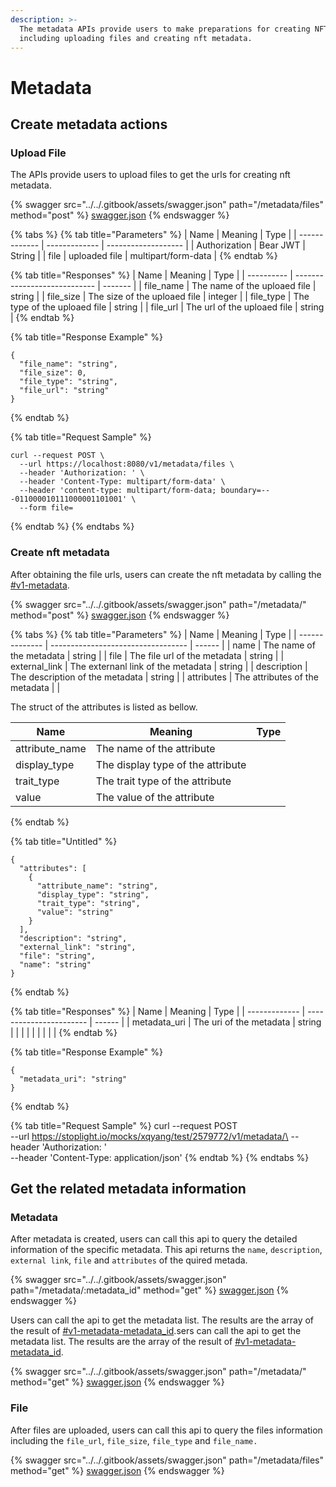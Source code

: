 ```yaml
---
description: >-
  The metadata APIs provide users to make preparations for creating NFTs,
  including uploading files and creating nft metadata.
---
```


# Metadata

## Create metadata actions

### Upload File

The APIs provide users to upload files to get the urls for creating nft metadata.&#x20;

{% swagger src="../../.gitbook/assets/swagger.json" path="/metadata/files" method="post" %}
[swagger.json](../../.gitbook/assets/swagger.json)
{% endswagger %}

{% tabs %}
{% tab title="Parameters" %}
| Name          | Meaning       | Type                |
| ------------- | ------------- | ------------------- |
| Authorization | Bear JWT      | String              |
| file          | uploaded file | multipart/form-data |
{% endtab %}

{% tab title="Responses" %}
| Name       | Meaning                      | Type    |
| ---------- | ---------------------------- | ------- |
| file\_name | The name of the uploaed file | string  |
| file\_size | The size of the uploaed file | integer |
| file\_type | The type of the uploaed file | string  |
| file\_url  | The url of the uploaed file  | string  |
{% endtab %}

{% tab title="Response Example" %}
```
{
  "file_name": "string",
  "file_size": 0,
  "file_type": "string",
  "file_url": "string"
}
```
{% endtab %}

{% tab title="Request Sample" %}
```
curl --request POST \
  --url https://localhost:8080/v1/metadata/files \
  --header 'Authorization: ' \
  --header 'Content-Type: multipart/form-data' \
  --header 'content-type: multipart/form-data; boundary=---011000010111000001101001' \
  --form file=
```
{% endtab %}
{% endtabs %}

### Create nft metadata

After obtaining the file urls, users can create the nft metadata by calling the [#v1-metadata](metadata.md#v1-metadata "mention").&#x20;

{% swagger src="../../.gitbook/assets/swagger.json" path="/metadata/" method="post" %}
[swagger.json](../../.gitbook/assets/swagger.json)
{% endswagger %}

{% tabs %}
{% tab title="Parameters" %}
| Name           | Meaning                            | Type   |
| -------------- | ---------------------------------- | ------ |
| name           | The name of the metadata           | string |
| file           | The file url of the metadata       | string |
| external\_link | The externanl link of the metadata | string |
| description    | The description of the metadata    | string |
| attributes     | The attributes of the metadata     |        |

The struct of the attributes is listed as bellow.

| Name            | Meaning                           | Type |
| --------------- | --------------------------------- | ---- |
| attribute\_name | The name of the attribute         |      |
| display\_type   | The display type of the attribute |      |
| trait\_type     | The trait type of the attribute   |      |
| value           | The value of the attribute        |      |
{% endtab %}

{% tab title="Untitled" %}
```
{
  "attributes": [
    {
      "attribute_name": "string",
      "display_type": "string",
      "trait_type": "string",
      "value": "string"
    }
  ],
  "description": "string",
  "external_link": "string",
  "file": "string",
  "name": "string"
}
```
{% endtab %}

{% tab title="Responses" %}
| Name          | Meaning                 | Type   |
| ------------- | ----------------------- | ------ |
| metadata\_uri | The uri of the metadata | string |
|               |                         |        |
|               |                         |        |
{% endtab %}

{% tab title="Response Example" %}
```
{
  "metadata_uri": "string"
}
```
{% endtab %}

{% tab title="Request Sample" %}
curl --request POST\
\--url https://stoplight.io/mocks/xqyang/test/2579772/v1/metadata/\
\--header 'Authorization: '\
\--header 'Content-Type: application/json'
{% endtab %}
{% endtabs %}

## Get the related metadata information&#x20;

### Metadata

After metadata is created, users can call this api to query the detailed information of the specific metadata. This api returns the `name`, `description`, `external link`, `file` and `attributes` of the quired metada.

{% swagger src="../../.gitbook/assets/swagger.json" path="/metadata/:metadata_id" method="get" %}
[swagger.json](../../.gitbook/assets/swagger.json)
{% endswagger %}

Users can call the api to get the metadata list. The results are the array of the result of [#v1-metadata-metadata\_id](metadata.md#v1-metadata-metadata\_id "mention").sers can call the api to get the metadata list. The results are the array of the result of [#v1-metadata-metadata\_id](metadata.md#v1-metadata-metadata\_id "mention").

{% swagger src="../../.gitbook/assets/swagger.json" path="/metadata/" method="get" %}
[swagger.json](../../.gitbook/assets/swagger.json)
{% endswagger %}

### File

After files are uploaded, users can call this api to query the files information including the `file_url`, `file_size`, `file_type` and `file_name.`

{% swagger src="../../.gitbook/assets/swagger.json" path="/metadata/files" method="get" %}
[swagger.json](../../.gitbook/assets/swagger.json)
{% endswagger %}

